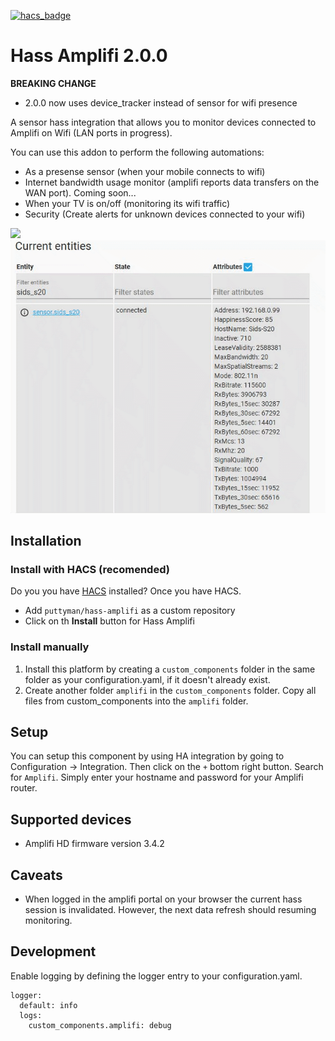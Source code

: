 [![hacs_badge](https://img.shields.io/badge/HACS-Custom-orange.svg?style=for-the-badge)](https://github.com/custom-components/hacs)

# Hass Amplifi 2.0.0

**BREAKING CHANGE**
 - 2.0.0 now uses device_tracker instead of sensor for wifi presence

A sensor hass integration that allows you to monitor devices connected to Amplifi on Wifi (LAN ports in progress).

You can use this addon to perform the following automations:
- As a presense sensor (when your mobile connects to wifi)
- Internet bandwidth usage monitor (amplifi reports data transfers on the WAN port). Coming soon...
- When your TV is on/off (monitoring its wifi traffic)
- Security (Create alerts for unknown devices connected to your wifi)

![](adding-integration-demo.gif)
![](attributes-demo.gif)

## Installation

### Install with HACS (recomended)

Do you you have [HACS](https://community.home-assistant.io/t/custom-component-hacs) installed? Once you have HACS.
- Add `puttyman/hass-amplifi` as a custom repository
- Click on th **Install** button for Hass Amplifi

### Install manually

1. Install this platform by creating a `custom_components` folder in the same folder as your configuration.yaml, if it doesn't already exist.
2. Create another folder `amplifi` in the `custom_components` folder. Copy all files from custom_components into the `amplifi` folder.

## Setup

You can setup this component by using HA integration by going to Configuration -> Integration. Then click on the `+` bottom right button. Search for `Amplifi`. Simply enter your hostname and password for your Amplifi router.

## Supported devices
- Amplifi HD firmware version 3.4.2

## Caveats
- When logged in the amplifi portal on your browser the current hass session is invalidated. However, the next data refresh should resuming monitoring.


## Development

Enable logging by defining the logger entry to your configuration.yaml.

```
logger:
  default: info
  logs:
    custom_components.amplifi: debug
```
